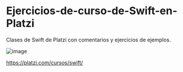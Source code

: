 # Ejercicios-de-curso-de-Swift-en-Platzi
Clases de Swift de Platzi con comentarios y ejercicios de ejemplos.

![image](https://user-images.githubusercontent.com/75795616/230600961-857a1289-c7cf-4963-8bb0-6c8b124b5ae2.png)

https://platzi.com/cursos/swift/
